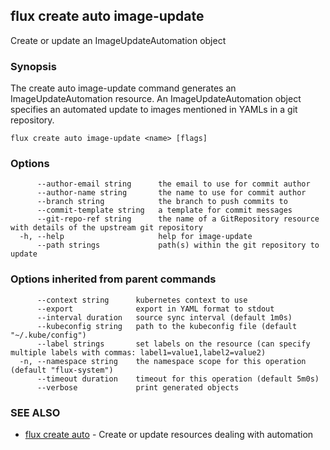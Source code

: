 ## flux create auto image-update

Create or update an ImageUpdateAutomation object

### Synopsis

The create auto image-update command generates an ImageUpdateAutomation resource.
An ImageUpdateAutomation object specifies an automated update to images
mentioned in YAMLs in a git repository.

```
flux create auto image-update <name> [flags]
```

### Options

```
      --author-email string      the email to use for commit author
      --author-name string       the name to use for commit author
      --branch string            the branch to push commits to
      --commit-template string   a template for commit messages
      --git-repo-ref string      the name of a GitRepository resource with details of the upstream git repository
  -h, --help                     help for image-update
      --path strings             path(s) within the git repository to update
```

### Options inherited from parent commands

```
      --context string      kubernetes context to use
      --export              export in YAML format to stdout
      --interval duration   source sync interval (default 1m0s)
      --kubeconfig string   path to the kubeconfig file (default "~/.kube/config")
      --label strings       set labels on the resource (can specify multiple labels with commas: label1=value1,label2=value2)
  -n, --namespace string    the namespace scope for this operation (default "flux-system")
      --timeout duration    timeout for this operation (default 5m0s)
      --verbose             print generated objects
```

### SEE ALSO

* [flux create auto](flux_create_auto.md)	 - Create or update resources dealing with automation

